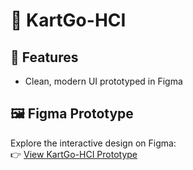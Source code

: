 # 🛒 KartGo-HCI


## 📌 Features
- Clean, modern UI prototyped in Figma

## 🖼️ Figma Prototype

Explore the interactive design on Figma:  
👉 [View KartGo-HCI Prototype](https://www.figma.com/proto/XD5Re87rGKHdcelw7HiiZs/KartGo-HCI?page-id=0%3A1&node-id=1-377&p=f&viewport=-779%2C-255%2C0.02&t=dtbaIQ2gpDVKZ2gt-1&scaling=scale-down&content-scaling=fixed&starting-point-node-id=52%3A191)
